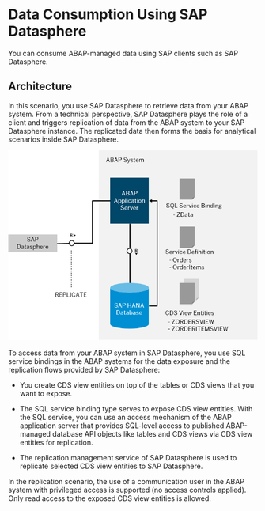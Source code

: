 <!-- loioec312dd3e39f401b84681c53adc08ad8 -->

# Data Consumption Using SAP Datasphere

You can consume ABAP-managed data using SAP clients such as SAP Datasphere.



<a name="loioec312dd3e39f401b84681c53adc08ad8__section_yc3_twz_vqb"/>

## Architecture

In this scenario, you use SAP Datasphere to retrieve data from your ABAP system. From a technical perspective, SAP Datasphere plays the role of a client and triggers replication of data from the ABAP system to your SAP Datasphere instance. The replicated data then forms the basis for analytical scenarios inside SAP Datasphere.

![](images/Data_Replication_Using_the_SQL_Service_with_SAP_Datasphere_0f60143.png)

To access data from your ABAP system in SAP Datasphere, you use SQL service bindings in the ABAP systems for the data exposure and the replication flows provided by SAP Datasphere:

-   You create CDS view entities on top of the tables or CDS views that you want to expose.

-   The SQL service binding type serves to expose CDS view entities. With the SQL service, you can use an access mechanism of the ABAP application server that provides SQL-level access to published ABAP-managed database API objects like tables and CDS views via CDS view entities for replication.

-   The replication management service of SAP Datasphere is used to replicate selected CDS view entities to SAP Datasphere.


In the replication scenario, the use of a communication user in the ABAP system with privileged access is supported \(no access controls applied\). Only read access to the exposed CDS view entities is allowed.

